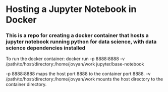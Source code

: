 # Hosting a Jupyter Notebook in Docker
### This is a repo for creating a docker container that hosts a jupyter notebook running python for data science, with data science dependencies installed

To run the docker container: 
docker run -p 8888:8888 -v /path/to/host/directory:/home/jovyan/work jupyter/base-notebook

-p 8888:8888 maps the host port 8888 to the container port 8888.
-v /path/to/host/directory:/home/jovyan/work mounts the host directory to the container directory.
